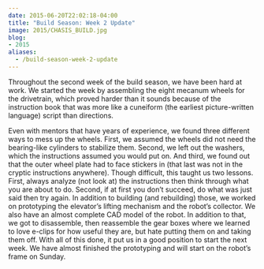```yaml
---
date: 2015-06-20T22:02:18-04:00
title: "Build Season: Week 2 Update"
image: 2015/CHASIS_BUILD.jpg
blog:
- 2015
aliases:
  - /build-season-week-2-update
---
```


Throughout the second week of the build season, we have been hard at work. We
started the week by assembling the eight mecanum wheels for the drivetrain,
which proved harder than it sounds because of the instruction book that was more
like a cuneiform (the earliest picture-written language) script than directions.

Even with mentors that have years of experience, we found three different ways
to mess up the wheels. First, we assumed the wheels did not need the
bearing-like cylinders to stabilize them. Second, we left out the washers, which
the instructions assumed you would put on. And third, we found out that the
outer wheel plate had to face stickers in (that last was not in the cryptic
instructions anywhere). Though difficult, this taught us two lessons. First,
always analyze (not look at) the instructions then think through what you are
about to do. Second, if at first you don’t succeed, do what was just said then
try again. In addition to building (and rebuilding) those, we worked on
prototyping the elevator’s lifting mechanism and the robot’s collector. We also
have an almost complete CAD model of the robot. In addition to that, we got to
disassemble, then reassemble the gear boxes where we learned to love e-clips for
how useful they are, but hate putting them on and taking them off. With all of
this done, it put us in a good position to start the next week. We have almost
finished the prototyping and will start on the robot’s frame on Sunday.
